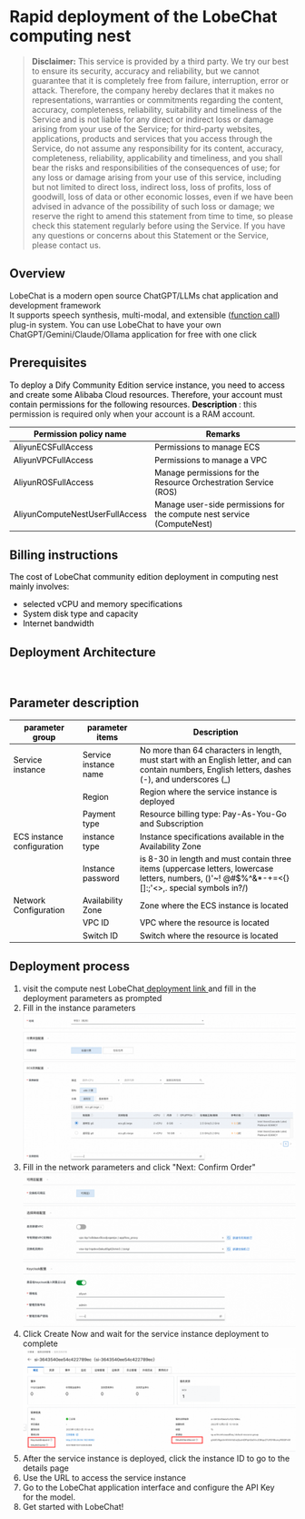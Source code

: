 <h1> Rapid deployment of the LobeChat computing nest </h1>

<blockquote>
    <p><strong> Disclaimer:</strong> This service is provided by a third party. We try our best to ensure its security,
        accuracy and reliability, but we cannot guarantee that it is completely free from failure, interruption, error
        or attack. Therefore, the company hereby declares that it makes no representations, warranties or commitments
        regarding the content, accuracy, completeness, reliability, suitability and timeliness of the Service and is not
        liable for any direct or indirect loss or damage arising from your use of the Service; for third-party websites,
        applications, products and services that you access through the Service, do not assume any responsibility for
        its content, accuracy, completeness, reliability, applicability and timeliness, and you shall bear the risks and
        responsibilities of the consequences of use; for any loss or damage arising from your use of this service,
        including but not limited to direct loss, indirect loss, loss of profits, loss of goodwill, loss of data or
        other economic losses, even if we have been advised in advance of the possibility of such loss or damage; we
        reserve the right to amend this statement from time to time, so please check this statement regularly before
        using the Service. If you have any questions or concerns about this Statement or the Service, please contact us.
    </p>
</blockquote>

<h2> Overview </h2>

<p>LobeChat is a modern open source ChatGPT/LLMs chat application and development framework <br/>
    It supports speech synthesis, multi-modal, and extensible (<a
            href="https://lobehub.com/zh/blog/openai-function-call">function call</a>) plug-in system. You can use
    LobeChat to have your own ChatGPT/Gemini/Claude/Ollama application for free with one click </p>

<h2> Prerequisites </h2>

<p><font style="color:black;"> To deploy a Dify Community Edition service instance, you need to access and
    create some Alibaba Cloud resources. Therefore, your account must contain permissions for the following
    resources. </font><font style="color:black;"> </font><strong><font style="color:black;">
    Description </font></strong><font style="color:rgb(51, 51>: 51);">: this permission is required only when your account is a RAM account. </font></p>

<table>
<thead>
<tr>
    <th><font style="color:black;"> Permission policy name </font></th>
    <th><font style="color:black;"> Remarks </font></th>
    </tr>
    </thead>
    <tbody>
    <tr>
        <td><font style="color:black;">AliyunECSFullAccess</font></td>
        <td><font style="color:black;"> Permissions to manage ECS </font></td>
    </tr>
    <tr>
        <td><font style="color:black;">AliyunVPCFullAccess</font></td>
        <td><font style="color:black;"> Permissions to manage a VPC </font></td>
    </tr>
    <tr>
        <td><font style="color:black;">AliyunROSFullAccess</font></td>
        <td><font style="color:black;"> Manage permissions for the Resource Orchestration Service
            (ROS) </font></td>
    </tr>
    <tr>
        <td><font style="color:black;">AliyunComputeNestUserFullAccess</font></td>
        <td><font style="color:black;"> Manage user-side permissions for the compute nest service
            (ComputeNest) </font></td>
    </tr>
    </tbody>
    </table>

<h2> Billing instructions </h2>

<p><font style="color:black;"> The cost of LobeChat community edition deployment in computing nest mainly
    involves:</font></p>

<ul>
    <li><font style="color:black;"> selected vCPU and memory specifications </font></li>
    <li><font style="color:black;"> System disk type and capacity </font></li>
    <li><font style="color:black;"> Internet bandwidth </font></li>
</ul>

<h2> Deployment Architecture </h2>

<p><img src="./img-en/deploy.png" alt=""/></p>

<h2> Parameter description </h2>

<table>
    <thead>
    <tr>
        <th><font style="color:black;"> parameter group </font></th>
        <th><font style="color:black;"> parameter items </font></th>
        <th><font style="color:black;"> Description </font></th>
    </tr>
    </thead>
    <tbody>
    <tr>
        <td><font style="color:black;"> Service instance </font></td>
        <td><font style="color:black;"> Service instance name </font></td>
        <td><font style="color:black;"> No more than 64 characters in length, must start with an English
            letter, and can contain numbers, English letters, dashes (-), and underscores (_)</font></td>
    </tr>
    <tr>
        <td></td>
        <td><font style="color:black;"> Region </font></td>
        <td><font style="color:black;"> Region where the service instance is deployed </font></td>
    </tr>
    <tr>
        <td></td>
        <td><font style="color:black;"> Payment type </font></td>
        <td><font style="color:black;"> Resource billing type: Pay-As-You-Go and Subscription </font></td>
    </tr>
    <tr>
        <td><font style="color:black;">ECS instance configuration </font></td>
        <td><font style="color:black;"> instance type </font></td>
        <td><font style="color:black;"> Instance specifications available in the Availability Zone </font>
        </td>
    </tr>
    <tr>
        <td></td>
        <td><font style="color:black;"> Instance password </font></td>
        <td><font style="color:black;"> is 8-30 in length and must contain three items (uppercase letters,
            lowercase letters, numbers, ()'~! @#$%^&*-+=<{}[]:;'<>,. special symbols in?/)</font></td>
    </tr>
    <tr>
        <td><font style="color:black;"> Network Configuration </font></td>
        <td><font style="color:black;"> Availability Zone </font></td>
        <td><font style="color:black;"> Zone where the ECS instance is located </font></td>
    </tr>
    <tr>
        <td></td>
        <td><font style="color:black;">VPC ID</font></td>
        <td><font style="color:black;"> VPC where the resource is located </font></td>
    </tr>
    <tr>
        <td></td>
        <td><font style="color:black;"> Switch ID</font></td>
        <td><font style="color:black;"> Switch where the resource is located </font></td>
    </tr>
    </tbody>
</table>

<h2> Deployment process </h2>

<ol>
    <li> visit the compute nest LobeChat<a
            href="https://computenest.console.aliyun.com/service/instance/create/default?type=user&ServiceName=LobeChat%E7%A4%BE%E5%8C%BA%E7%89%88">
        deployment link </a> and fill in the deployment parameters as prompted
    </li>
    <li> Fill in the instance parameters <img src="./1.png" alt=""/></li>
    <li> Fill in the network parameters and click "Next: Confirm Order" <img
      src="./2.png" alt=""/></li>
    <li> Click Create Now and wait for the service instance deployment to complete <img 
                                                                                     src="./3.png" alt=""/>
    </li>
    <li> After the service instance is deployed, click the instance ID to go to the details page <img src="./img-en/serviceInstance1.png" alt=""/>
    </li>
    <li> Use the URL to access the service instance <img src="./img-en/serviceInstance2.png" alt=""/></li>
    <li> Go to the LobeChat application interface and configure the API Key<img src="./img-en/lobechat.png" alt=""/></li>
    for the model.
    <li> Get started with LobeChat!</li>
</ol>
